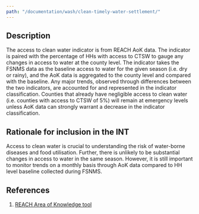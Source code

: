 ```yaml
---
path: "/documentation/wash/clean-timely-water-settlement/"
---
```


## Description

The access to clean water indicator is from REACH AoK data. The indicator is paired with the percentage of HHs with access to CTSW to gauge any changes in access to water at the county level. The indicator takes the FSNMS data as the baseline access to water for the given season (i.e. dry or rainy), and the AoK data is aggregated to the county level and compared with the baseline. Any major trends, observed through differences between the two indicators, are accounted for and represented in the indicator classification. Counties that already have negligible access to clean water (i.e. counties with access to CTSW of 5%) will remain at emergency levels unless AoK data can strongly warrant a decrease in the indicator classification.

## Rationale for inclusion in the INT

Access to clean water is crucial to understanding the risk of water-borne diseases and food utilisation. Further, there is unlikely to be substantial changes in access to water in the same season. However, it is still important to monitor trends on a monthly basis through AoK data compared to HH level baseline collected during FSNMS.

## References

1. [REACH Area of Knowledge tool](http://www.reachresourcecentre.info/system/files/resource-documents/reach_ssd_terms_of_references_assessment_of_hard_to_reach_areas_2_november_2018.pdf)